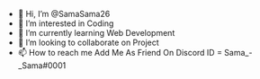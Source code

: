 - 👋 Hi, I’m @SamaSama26
- 👀 I’m interested in Coding
- 🌱 I’m currently learning Web Development
- 💞️ I’m looking to collaborate on Project
- 📫 How to reach me Add Me As Friend On Discord ID = Sama_-_Sama#0001

<!---
SamaSama26/SamaSama26 is a ✨ special ✨ repository because its `README.md` (this file) appears on your GitHub profile.
You can click the Preview link to take a look at your changes.
--->
